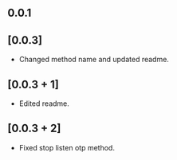 ## 0.0.1

## [0.0.3]

*  Changed method name and updated readme.

## [0.0.3 + 1]

*  Edited readme.

## [0.0.3 + 2]

*  Fixed stop listen otp method.